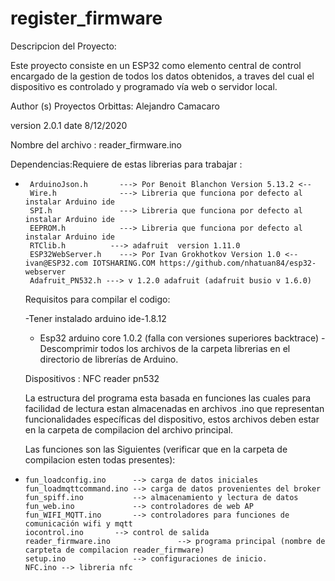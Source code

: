 # register_firmware
  Descripcion del Proyecto:

  Este proyecto consiste en un ESP32 como elemento central de control
  encargado de la gestion de todos los datos obtenidos, a
  traves del cual el dispositivo es controlado y programado vía web o servidor local.

  Author (s)
  Proyectos Orbittas:           Alejandro Camacaro


  version                       2.0.1
  date                          8/12/2020


  Nombre del archivo :         reader_firmware.ino



  Dependencias:Requiere de estas librerias para trabajar :

*      ArduinoJson.h       ---> Por Benoit Blanchon Version 5.13.2 <--
       Wire.h              ---> Libreria que funciona por defecto al instalar Arduino ide
       SPI.h               ---> Libreria que funciona por defecto al instalar Arduino ide
       EEPROM.h            ---> Libreria que funciona por defecto al instalar Arduino ide
       RTClib.h          ---> adafruit  version 1.11.0
       ESP32WebServer.h    ---> Por Ivan Grokhotkov Version 1.0 <-- ivan@ESP32.com IOTSHARING.COM https://github.com/nhatuan84/esp32-webserver
       Adafruit_PN532.h ---> v 1.2.0 adafruit (adafruit busio v 1.6.0)

       


  Requisitos para compilar el codigo:

  -Tener instalado arduino ide-1.8.12
  - Esp32 arduino core 1.0.2 (falla con versiones superiores backtrace)
  -Descomprimir todos los archivos de la carpeta librerias en el directorio de librerías de Arduino.



  Dispositivos : NFC reader pn532

  La estructura del programa esta basada en funciones las cuales para facilidad de lectura estan almacenadas en archivos .ino que representan
  funcionalidades específicas del dispositivo, estos archivos deben estar en la carpeta de compilacion del archivo principal.

  Las funciones son las Siguientes (verificar que en la carpeta de compilacion esten todas presentes):

    
*     fun_loadconfig.ino      --> carga de datos iniciales
      fun_loadmqttcommand.ino --> carga de datos provenientes del broker
      fun_spiff.ino           --> almacenamiento y lectura de datos
      fun_web.ino             --> controladores de web AP
      fun_WIFI_MQTT.ino       --> controladores para funciones de comunicación wifi y mqtt
      iocontrol.ino       --> control de salida 
      reader_firmware.ino               --> programa principal (nombre de carpteta de compilacion reader_firmware)
      setup.ino               --> configuraciones de inicio.
      NFC.ino --> libreria nfc
    


